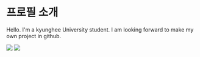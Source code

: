 # 프로필 소개

Hello. I'm a kyunghee University student. I am looking forward to make my own project in github. 

<img src="https://img.shields.io/badge/Android-3DDC84?style=flat-square&logo=Android&logoColor=white"/> <a href="ttps://instagram.com/jong_stone_ph?utm_source=qr&igshid=NGExMmI2YTkyZg%3D%3D" target="_blank"><img src="https://img.shields.io/badge/Instagram-E4405F?style=flat-square&logo=Instagram&logoColor=white"/>
